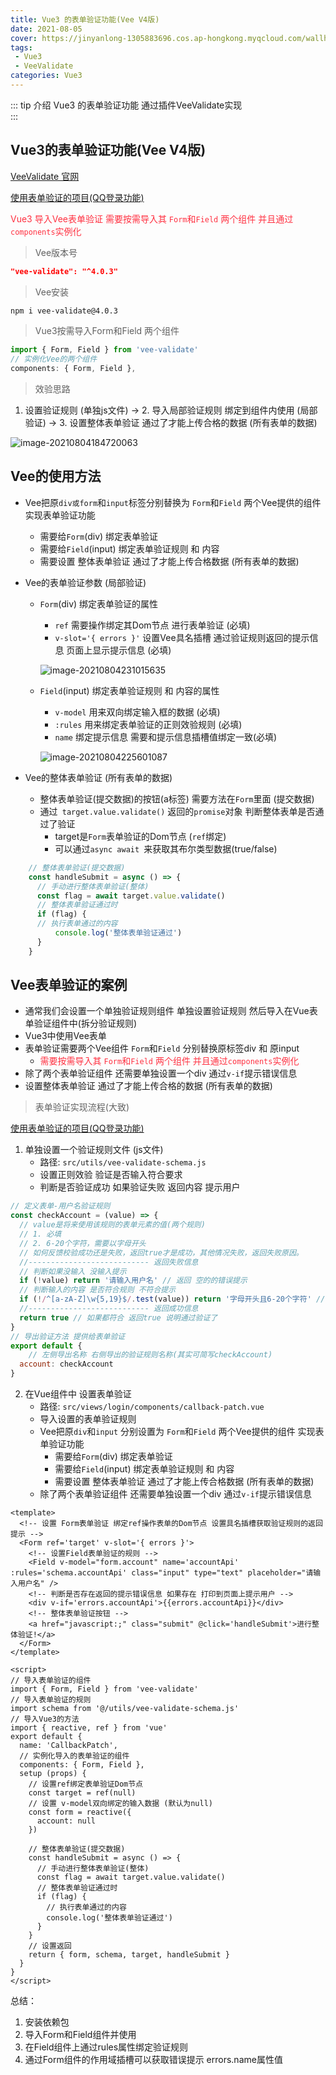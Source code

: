 ```yaml
---
title: Vue3 的表单验证功能(Vee V4版)
date: 2021-08-05
cover: https://jinyanlong-1305883696.cos.ap-hongkong.myqcloud.com/wallhaven-g792j3.jpg
tags:
 - Vue3
 - VeeValidate
categories: Vue3
---
```


::: tip 介绍
Vue3 的表单验证功能 通过插件VeeValidate实现<br>
:::

<!-- more -->

##  Vue3的表单验证功能(Vee V4版)

[VeeValidate 官网](https://vee-validate.logaretm.com/v4/) 

[使用表单验证的项目(QQ登录功能)](https://gitee.com/liu_kaili/Vue_little_rabbit_fresh)

<font color =#ff3040>Vue3 导入Vee表单验证 需要按需导入其 `Form`和`Field` 两个组件 并且通过`components`实例化</font>

> Vee版本号

```json
"vee-validate": "^4.0.3"
```

> Vee安装

```bash
npm i vee-validate@4.0.3
```

> Vue3按需导入Form和Field 两个组件

```js
import { Form, Field } from 'vee-validate'
// 实例化Vee的两个组件
components: { Form, Field },
```

> 效验思路

1. 设置验证规则 (单独js文件) -> 2. 导入局部验证规则 绑定到组件内使用 (局部验证) -> 3. 设置整体表单验证 通过了才能上传合格的数据 (所有表单的数据)

![image-20210804184720063](https://jinyanlong-1305883696.cos.ap-hongkong.myqcloud.com/image-20210804184720063.png)

## Vee的使用方法

* Vee把原`div或form`和`input`标签分别替换为 `Form`和`Field` 两个Vee提供的组件 实现表单验证功能

  * 需要给`Form`(div) 绑定表单验证
  * 需要给`Field`(input) 绑定表单验证规则 和 内容
  * 需要设置 整体表单验证 通过了才能上传合格数据 (所有表单的数据)

* Vee的表单验证参数 (局部验证)

  * `Form`(div) 绑定表单验证的属性

    * `ref` 需要操作绑定其Dom节点 进行表单验证 (必填)
    * `v-slot='{ errors }'` 设置Vee具名插槽 通过验证规则返回的提示信息 页面上显示提示信息 (必填)

    ![image-20210804231015635](https://jinyanlong-1305883696.cos.ap-hongkong.myqcloud.com/image-20210804231015635.png)

  * `Field`(input) 绑定表单验证规则 和 内容的属性

    * `v-model` 用来双向绑定输入框的数据 (必填)
    * `:rules` 用来绑定表单验证的正则效验规则 (必填)
    * `name` 绑定提示信息 需要和提示信息插槽值绑定一致(必填)

    ![image-20210804225601087](https://jinyanlong-1305883696.cos.ap-hongkong.myqcloud.com/image-20210804225601087.png)	

* Vee的整体表单验证 (所有表单的数据)

  * 整体表单验证(提交数据)的按钮(a标签) 需要方法在`Form`里面  (提交数据)
  * 通过` target.value.validate()` 返回的`promise`对象 判断整体表单是否通过了验证
    * target是`Form`表单验证的Dom节点 (`ref`绑定)
    * 可以通过`async await `来获取其布尔类型数据(true/false)

```js
    // 整体表单验证(提交数据)
    const handleSubmit = async () => {
      // 手动进行整体表单验证(整体)
      const flag = await target.value.validate()
      // 整体表单验证通过时
      if (flag) {
      // 执行表单通过的内容
          console.log('整体表单验证通过')
      }
    }
```

## Vee表单验证的案例

* 通常我们会设置一个单独验证规则组件 单独设置验证规则 然后导入在Vue表单验证组件中(拆分验证规则)
* Vue3中使用Vee表单
* 表单验证需要两个Vee组件  `Form`和`Field` 分别替换原标签div 和 原input 
  * <font color =#ff3040>需要按需导入其 `Form`和`Field` 两个组件 并且通过`components`实例化</font>
* 除了两个表单验证组件 还需要单独设置一个div 通过`v-if`提示错误信息
* 设置整体表单验证 通过了才能上传合格的数据 (所有表单的数据)

> 表单验证实现流程(大致)

[使用表单验证的项目(QQ登录功能)](https://gitee.com/liu_kaili/Vue_little_rabbit_fresh)

1. 单独设置一个验证规则文件 (js文件)
   * 路径: `src/utils/vee-validate-schema.js`
   * 设置正则效验 验证是否输入符合要求
   * 判断是否验证成功 如果验证失败 返回内容 提示用户

```js
// 定义表单-用户名验证规则 
const checkAccount = (value) => {
  // value是将来使用该规则的表单元素的值(两个规则)
  // 1. 必填
  // 2. 6-20个字符，需要以字母开头
  // 如何反馈校验成功还是失败，返回true才是成功，其他情况失败，返回失败原因。
  //--------------------------- 返回失败信息
  // 判断如果没输入 没输入提示
  if (!value) return '请输入用户名' // 返回 空的的错误提示
  // 判断输入的内容 是否符合规则 不符合提示
  if (!/^[a-zA-Z]\w{5,19}$/.test(value)) return '字母开头且6-20个字符' // 返回 格式错误提醒信息
  //--------------------------- 返回成功信息
  return true // 如果都符合 返回true 说明通过验证了
}
// 导出验证方法 提供给表单验证
export default {
    // 左侧导出名称 右侧导出的验证规则名称(其实可简写checkAccount)
  account: checkAccount
}
```

2. 在Vue组件中 设置表单验证
   * 路径: `src/views/login/components/callback-patch.vue`
   * 导入设置的表单验证规则 
   * Vee把原`div`和`input` 分别设置为 `Form`和`Field` 两个Vee提供的组件 实现表单验证功能
     * 需要给`Form`(div) 绑定表单验证
     * 需要给`Field`(input) 绑定表单验证规则 和 内容
     * 需要设置 整体表单验证 通过了才能上传合格数据 (所有表单的数据)
   * 除了两个表单验证组件 还需要单独设置一个div 通过`v-if`提示错误信息

```vue
<template>
  <!-- 设置 Form表单验证 绑定ref操作表单的Dom节点 设置具名插槽获取验证规则的返回提示 -->
  <Form ref='target' v-slot='{ errors }'>
    <!-- 设置Field表单验证的规则 -->
    <Field v-model="form.account" name='accountApi' :rules='schema.accountApi' class="input" type="text" placeholder="请输入用户名" />
    <!-- 判断是否存在返回的提示错误信息 如果存在 打印到页面上提示用户 -->
    <div v-if='errors.accountApi'>{{errors.accountApi}}</div>
    <!-- 整体表单验证按钮 -->
    <a href="javascript:;" class="submit" @click='handleSubmit'>进行整体验证!</a>
  </Form>
</template>

<script>
// 导入表单验证的组件
import { Form, Field } from 'vee-validate'
// 导入表单验证的规则
import schema from '@/utils/vee-validate-schema.js'
// 导入Vue3的方法
import { reactive, ref } from 'vue'
export default {
  name: 'CallbackPatch',
  // 实例化导入的表单验证的组件
  components: { Form, Field },
  setup (props) {
    // 设置ref绑定表单验证Dom节点
    const target = ref(null)
    // 设置 v-model双向绑定的输入数据 (默认为null)
    const form = reactive({
      account: null
    })

    // 整体表单验证(提交数据)
    const handleSubmit = async () => {
      // 手动进行整体表单验证(整体)
      const flag = await target.value.validate()
      // 整体表单验证通过时
      if (flag) {
        // 执行表单通过的内容
        console.log('整体表单验证通过')
      }
    }
    // 设置返回
    return { form, schema, target, handleSubmit }
  }
}
</script>

```

总结：

1. 安装依赖包
2. 导入Form和Field组件并使用
3. 在Field组件上通过rules属性绑定验证规则
4. 通过Form组件的作用域插槽可以获取错误提示 errors.name属性值